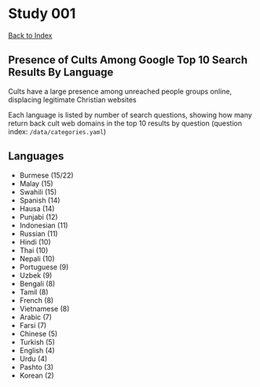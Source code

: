 # Study 001

[Back to Index](/README.md)

## Presence of Cults Among Google Top 10 Search Results By Language

Cults have a large presence among unreached people groups online, displacing legitimate Christian websites

Each language is listed by number of search questions, showing how many return back cult web domains in the top 10 results by question (question index: `/data/categories.yaml`)

## Languages
- Burmese (15/22)
- Malay (15)
- Swahili (15)
- Spanish (14)
- Hausa (14)
- Punjabi (12)
- Indonesian (11)
- Russian (11)
- Hindi (10)
- Thai (10)
- Nepali (10)
- Portuguese (9)
- Uzbek (9)
- Bengali (8)
- Tamil (8)
- French (8)
- Vietnamese (8)
- Arabic (7)
- Farsi (7)
- Chinese (5)
- Turkish (5)
- English (4)
- Urdu (4)
- Pashto (3)
- Korean (2)
